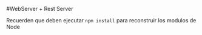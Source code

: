 #WebServer + Rest Server

Recuerden que deben ejecutar ``` npm install ``` para reconstruir los modulos de Node
